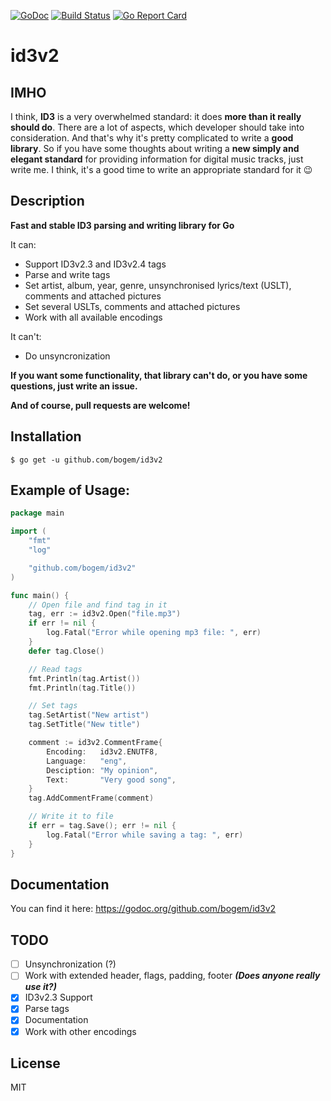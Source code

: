 [![GoDoc](https://godoc.org/github.com/bogem/id3v2?status.svg)](https://godoc.org/github.com/bogem/id3v2)
[![Build Status](https://travis-ci.org/bogem/id3v2.svg?branch=master)](https://travis-ci.org/bogem/id3v2)
[![Go Report Card](https://goreportcard.com/badge/github.com/bogem/id3v2)](https://goreportcard.com/report/github.com/bogem/id3v2)

# id3v2

## IMHO
I think, **ID3** is a very overwhelmed standard: it does **more than it really should do**.
There are a lot of aspects, which developer should take into consideration.
And that's why it's pretty complicated to write a **good library**.
So if you have some thoughts about writing a **new simply and elegant standard**
for providing information for digital music tracks, just write me.
I think, it's a good time to write an appropriate standard for it 😉

## Description
**Fast and stable ID3 parsing and writing library for Go**

It can:
* Support ID3v2.3 and ID3v2.4 tags
* Parse and write tags
* Set artist, album, year, genre, unsynchronised lyrics/text (USLT),
comments and attached pictures
* Set several USLTs, comments and attached pictures
* Work with all available encodings

It can't:
* Do unsyncronization

**If you want some functionality, that library can't do,
or you have some questions, just write an issue.**

**And of course, pull requests are welcome!**

## Installation
  	$ go get -u github.com/bogem/id3v2

## Example of Usage:
```go
package main

import (
	"fmt"
	"log"

	"github.com/bogem/id3v2"
)

func main() {
	// Open file and find tag in it
	tag, err := id3v2.Open("file.mp3")
	if err != nil {
 		log.Fatal("Error while opening mp3 file: ", err)
 	}
	defer tag.Close()

	// Read tags
	fmt.Println(tag.Artist())
	fmt.Println(tag.Title())

  	// Set tags
	tag.SetArtist("New artist")
	tag.SetTitle("New title")

	comment := id3v2.CommentFrame{
		Encoding:   id3v2.ENUTF8,
		Language:   "eng",
		Desciption: "My opinion",
		Text:       "Very good song",
	}
	tag.AddCommentFrame(comment)

	// Write it to file
	if err = tag.Save(); err != nil {
		log.Fatal("Error while saving a tag: ", err)
	}
}

```

## Documentation

You can find it here: https://godoc.org/github.com/bogem/id3v2

## TODO

- [ ] Unsynchronization (?)
- [ ] Work with extended header, flags, padding, footer ***(Does anyone really use it?)***
- [x] ID3v2.3 Support
- [x] Parse tags
- [x] Documentation
- [x] Work with other encodings

## License
MIT
